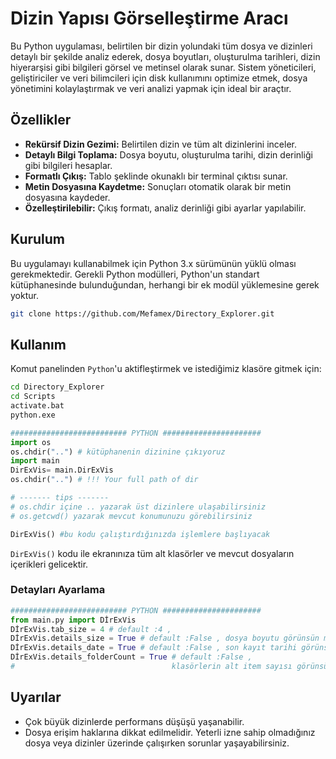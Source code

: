 # Dizin Yapısı Görselleştirme Aracı

Bu Python uygulaması, belirtilen bir dizin yolundaki tüm dosya ve dizinleri detaylı bir şekilde analiz ederek, dosya boyutları, oluşturulma tarihleri, dizin hiyerarşisi gibi bilgileri görsel ve metinsel olarak sunar. Sistem yöneticileri, geliştiriciler ve veri bilimcileri için disk kullanımını optimize etmek, dosya yönetimini kolaylaştırmak ve veri analizi yapmak için ideal bir araçtır.

## Özellikler

- **Rekürsif Dizin Gezimi:** Belirtilen dizin ve tüm alt dizinlerini inceler.
- **Detaylı Bilgi Toplama:** Dosya boyutu, oluşturulma tarihi, dizin derinliği gibi bilgileri hesaplar.
- **Formatlı Çıkış:** Tablo şeklinde okunaklı bir terminal çıktısı sunar.
- **Metin Dosyasına Kaydetme:** Sonuçları otomatik olarak bir metin dosyasına kaydeder.
- **Özelleştirilebilir:** Çıkış formatı, analiz derinliği gibi ayarlar yapılabilir.

## Kurulum

Bu uygulamayı kullanabilmek için Python 3.x sürümünün yüklü olması gerekmektedir. Gerekli Python modülleri, Python'un standart kütüphanesinde bulunduğundan, herhangi bir ek modül yüklemesine gerek yoktur.
```bash 
git clone https://github.com/Mefamex/Directory_Explorer.git
```


## Kullanım

Komut panelinden `Python`'u aktifleştirmek ve istediğimiz klasöre gitmek için:   

```bash
cd Directory_Explorer
cd Scripts
activate.bat
python.exe
```
```python
########################## PYTHON ######################
import os
os.chdir("..") # kütüphanenin dizinine çıkıyoruz
import main
DirExVis= main.DirExVis
os.chdir("..") # !!! Your full path of dir

# ------- tips -------
# os.chdir içine .. yazarak üst dizinlere ulaşabilirsiniz
# os.getcwd() yazarak mevcut konumunuzu görebilirsiniz

DirExVis() #bu kodu çalıştırdığınızda işlemlere başlıyacak
```
`DirExVis()` kodu ile ekranınıza tüm alt klasörler ve mevcut dosyaların içerikleri gelicektir.
### Detayları Ayarlama
```python
########################## PYTHON ######################
from main.py import DİrExVis
DİrExVis.tab_size = 4 # default :4 ,
DİrExVis.details_size = True # default :False , dosya boyutu görünsün mü? 
DİrExVis.details_date = True # default :False , son kayıt tarihi görünsün mü? 
DİrExVis.details_folderCount = True # default :False ,
#                                   klasörlerin alt item sayısı görünsün mü? 

```


## Uyarılar
- Çok büyük dizinlerde performans düşüşü yaşanabilir.
- Dosya erişim haklarına dikkat edilmelidir. Yeterli izne sahip olmadığınız dosya veya dizinler üzerinde çalışırken sorunlar yaşayabilirsiniz.
